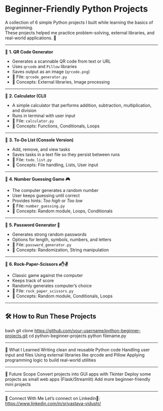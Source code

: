 # Beginner-Friendly Python Projects  

A collection of 6 simple Python projects I built while learning the basics of programming.  
These projects helped me practice problem-solving, external libraries, and real-world applications. 🚀  

---

🔹 **1. QR Code Generator**  
- Generates a scannable QR code from text or URL  
- Uses `qrcode` and `Pillow` libraries  
- Saves output as an image (`qrcode.png`)  
- 📂 File: `qrcode_generator.py`  
- 📖 Concepts: External libraries, Image processing  

---

🔹 **2. Calculator (CLI)**  
- A simple calculator that performs addition, subtraction, multiplication, and division  
- Runs in terminal with user input  
- 📂 File: `calculator.py`  
- 📖 Concepts: Functions, Conditionals, Loops  

---

🔹 **3. To-Do List (Console Version)**  
- Add, remove, and view tasks  
- Saves tasks in a text file so they persist between runs  
- 📂 File: `todo_list.py`  
- 📖 Concepts: File handling, Lists, User input  

---

🔹 **4. Number Guessing Game 🎮**  
- The computer generates a random number  
- User keeps guessing until correct  
- Provides hints: *Too high* or *Too low*  
- 📂 File: `number_guessing.py`  
- 📖 Concepts: Random module, Loops, Conditionals  

---

🔹 **5. Password Generator 🔑**  
- Generates strong random passwords  
- Options for length, symbols, numbers, and letters  
- 📂 File: `password_generator.py`  
- 📖 Concepts: Randomization, String manipulation  

---

🔹 **6. Rock-Paper-Scissors ✊✋✌️**  
- Classic game against the computer  
- Keeps track of score  
- Randomly generates computer’s choice  
- 📂 File: `rock_paper_scissors.py`  
- 📖 Concepts: Random module, Conditionals, Loops  

---

## 🛠️ How to Run These Projects  
bash
git clone https://github.com/your-username/python-beginner-projects.git
cd python-beginner-projects
python filename.py


--------------

🌱 What I Learned
Writing clean and reusable Python code
Handling user input and files
Using external libraries like qrcode and Pillow
Applying programming logic to build real-world utilities

-----------------

🚀 Future Scope
Convert projects into GUI apps with Tkinter
Deploy some projects as small web apps (Flask/Streamlit)
Add more beginner-friendly mini projects

----------------------

🤝 Connect With Me
Let’s connect on Linkedin🚀: https://www.linkedin.com/in/srivastava-vidushi/
